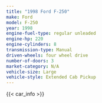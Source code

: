 ```yaml
---
title: "1998 Ford F-250"
make: Ford
model: F-250
year: 1998
engine-fuel-type: regular unleaded
engine-hp: 220
engine-cylinders: 8
transmission-type: Manual
driven-wheels: four wheel drive
number-of-doors: 3
market-category: N/A
vehicle-size: Large
vehicle-style: Extended Cab Pickup
---
```


{{< car_info >}}
